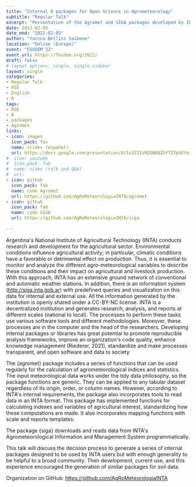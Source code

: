 ```yaml
---
title: "Internal R packages for Open Science in Agrometeorology"
subtitle: "Regular Talk"
excerpt: "Persentation of the Agromet and SIGA packages developed by INTA"
date: 2022-02-05
date_end: "2022-02-05"
author: "Yanina Bellini Saibene"
location: "Online (Europe)"
event: "FOSDEM'22"
event_url: https://fosdem.org/2022/
draft: false
# layout options: single, single-sidebar
layout: single
categories:
- Regular Talk
- RSE
- English
- R
tags:
- RSE
- R
- packages
- Agromet
links:
- icon: images
  icon_pack: fas
  name: slides (español)
  url: https://docs.google.com/presentation/d/1sSZ2IzM2OBAQZUYTZ7phEYbrUzGTzvuob88hVtF-5uk/edit?usp=sharing
#- icon: youtube
#  icon_pack: fab
#  name: video (talk and Q&A)
#  url: 
- icon: github
  icon_pack: fab
  name: code Agromet
  url: https://github.com/AgRoMeteorologiaINTA/agromet  
- icon: github
  icon_pack: fab
  name: code SIGA
  url: https://github.com/AgRoMeteorologiaINTA/siga  
  
---
```


Argentina's National Institute of Agricultural Technology (INTA) conducts research and development for the agricultural sector. Environmental conditions influence agricultural activity; in particular, climatic conditions have a favorable or detrimental effect on production. Thus, it is essential to monitor and analyze the different agro-meteorological variables to describe these conditions and their impact on agricultural and livestock production. With this approach, INTA has an extensive ground network of conventional and automatic weather stations. In addition, there is an information system (http://siga.inta.gob.ar) with predefined queries and visualization on this data for internal and external use. All the information generated by the institution is openly shared under a CC-BY-NC license. INTA is a decentralized institution and generates research, analysis, and reports at different scales (national to local). The processes to perform these tasks use various software tools and different methodologies. Moreover, these processes are in the computer and the head of the researchers.
Developing internal packages or libraries has great potential to promote reproducible analysis frameworks, improve an organization's code quality, enhance knowledge management (Riederer, 2021), standardize and make processes transparent, and open software and data to society.

The {agromet} package includes a series of functions that can be used regularly for the calculation of agrometeorological indices and statistics. The input meteorological data works under the tidy data philosophy, so the package functions are generic. They can be applied to any tabular dataset regardless of its origin, order, or column names. However, according to INTA's internal requirements, the package also incorporates tools to read data in an INTA format. This package has implemented functions for calculating indexes and variables of agricultural interest, standardizing how these computations are made. It also incorporates mapping functions with scale and reports templates.

The package {siga} downloads and reads data from INTA's Agrometeorological Information and Management System programmatically.

This talk will discuss the decision process to generate a series of internal packages designed to be used by INTA users but with enough generality to be helpful to a broad community. Their development, current use, and this experience encouraged the generation of similar packages for soil data.

Organization on GitHub: https://github.com/AgRoMeteorologiaINTA

